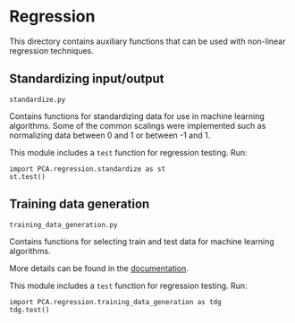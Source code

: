 # Regression

This directory contains auxiliary functions that can be used with non-linear regression techniques.

## Standardizing input/output

`standardize.py`

Contains functions for standardizing data for use in machine learning algorithms. Some of the common scalings were implemented such as normalizing data between 0 and 1 or between -1 and 1.

This module includes a `test` function for regression testing. Run:

```
import PCA.regression.standardize as st
st.test()
```

## Training data generation

`training_data_generation.py`

Contains functions for selecting train and test data for machine learning algorithms.

More details can be found in the [documentation](https://gitlab.multiscale.utah.edu/common/PCA-python/-/wikis/Training-data-generation).

This module includes a `test` function for regression testing. Run:

```
import PCA.regression.training_data_generation as tdg
tdg.test()
```
